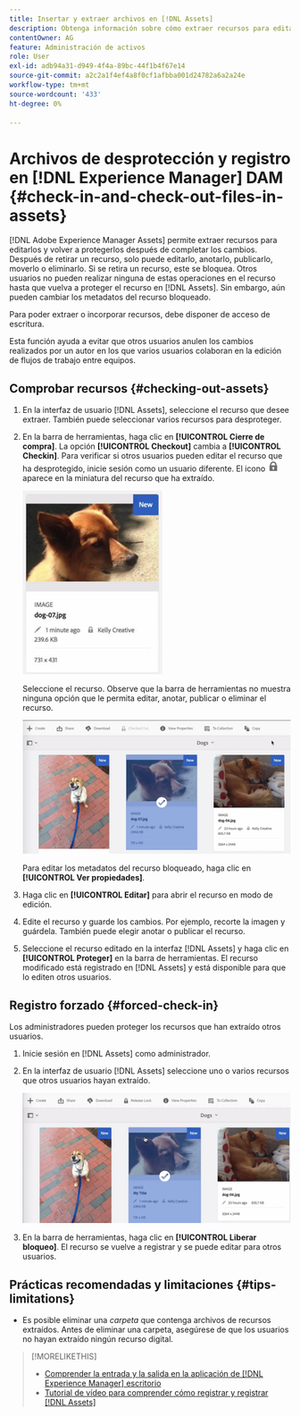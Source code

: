 ```yaml
---
title: Insertar y extraer archivos en [!DNL Assets]
description: Obtenga información sobre cómo extraer recursos para editarlos y volver a protegerlos una vez completados los cambios.
contentOwner: AG
feature: Administración de activos
role: User
exl-id: adb94a31-d949-4f4a-89bc-44f1b4f67e14
source-git-commit: a2c2a1f4ef4a8f0cf1afbba001d24782a6a2a24e
workflow-type: tm+mt
source-wordcount: '433'
ht-degree: 0%

---
```


# Archivos de desprotección y registro en [!DNL Experience Manager] DAM {#check-in-and-check-out-files-in-assets}

[!DNL Adobe Experience Manager Assets] permite extraer recursos para editarlos y volver a protegerlos después de completar los cambios. Después de retirar un recurso, solo puede editarlo, anotarlo, publicarlo, moverlo o eliminarlo. Si se retira un recurso, este se bloquea. Otros usuarios no pueden realizar ninguna de estas operaciones en el recurso hasta que vuelva a proteger el recurso en [!DNL Assets]. Sin embargo, aún pueden cambiar los metadatos del recurso bloqueado.

Para poder extraer o incorporar recursos, debe disponer de acceso de escritura.

Esta función ayuda a evitar que otros usuarios anulen los cambios realizados por un autor en los que varios usuarios colaboran en la edición de flujos de trabajo entre equipos.

## Comprobar recursos {#checking-out-assets}

1. En la interfaz de usuario [!DNL Assets], seleccione el recurso que desee extraer. También puede seleccionar varios recursos para desproteger.

1. En la barra de herramientas, haga clic en **[!UICONTROL Cierre de compra]**. La opción **[!UICONTROL Checkout]** cambia a **[!UICONTROL Checkin]**.
Para verificar si otros usuarios pueden editar el recurso que ha desprotegido, inicie sesión como un usuario diferente. El icono ![bloqueo de cierre de compra](assets/do-not-localize/checkout_lock.png) aparece en la miniatura del recurso que ha extraído.

   ![icono de cierre de compra en la vista de tarjeta](assets/checkout-icon-card-view.png)

   Seleccione el recurso. Observe que la barra de herramientas no muestra ninguna opción que le permita editar, anotar, publicar o eliminar el recurso.

   ![chlimage_1-472](assets/checkout-asset-toolbar-options.png)

   Para editar los metadatos del recurso bloqueado, haga clic en **[!UICONTROL Ver propiedades]**.

1. Haga clic en **[!UICONTROL Editar]** para abrir el recurso en modo de edición.

1. Edite el recurso y guarde los cambios. Por ejemplo, recorte la imagen y guárdela. También puede elegir anotar o publicar el recurso.

1. Seleccione el recurso editado en la interfaz [!DNL Assets] y haga clic en **[!UICONTROL Proteger]** en la barra de herramientas. El recurso modificado está registrado en [!DNL Assets] y está disponible para que lo editen otros usuarios.

## Registro forzado {#forced-check-in}

Los administradores pueden proteger los recursos que han extraído otros usuarios.

1. Inicie sesión en [!DNL Assets] como administrador.
1. En la interfaz de usuario [!DNL Assets] seleccione uno o varios recursos que otros usuarios hayan extraído.

   ![chlimage_1-476](assets/chlimage_1-476.png)

1. En la barra de herramientas, haga clic en **[!UICONTROL Liberar bloqueo]**. El recurso se vuelve a registrar y se puede editar para otros usuarios.

## Prácticas recomendadas y limitaciones {#tips-limitations}

* Es posible eliminar una *carpeta* que contenga archivos de recursos extraídos. Antes de eliminar una carpeta, asegúrese de que los usuarios no hayan extraído ningún recurso digital.

>[!MORELIKETHIS]
>
>* [Comprender la entrada y la salida en la aplicación de  [!DNL Experience Manager] escritorio](https://experienceleague.adobe.com/docs/experience-manager-desktop-app/using/using.html?lang=en#how-app-works2)
>* [Tutorial de vídeo para comprender cómo registrar y registrar [!DNL Assets]](https://experienceleague.adobe.com/docs/experience-manager-learn/assets/collaboration/check-in-and-check-out.html)

